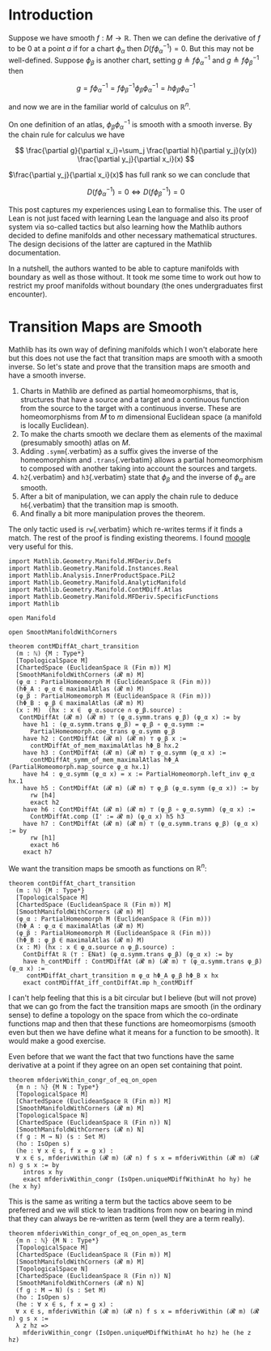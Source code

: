 # Introduction

Suppose we have smooth $f : M \longrightarrow \mathbb{R}$. Then we can
define the derivative of $f$ to be $0$ at a point $a$ if for a chart
$\phi_\alpha$ then $D(f \phi_\alpha^{-1}) = 0$. But this may not be
well-defined. Suppose $\phi_\beta$ is another chart, setting
$g \triangleq f \phi_\alpha^{-1}$ and $g \triangleq f \phi_\beta^{-1}$
then

$$
g=f \phi_\alpha^{-1}=f \phi_\beta^{-1} \phi_\beta \phi_\alpha^{-1}=h \phi_\beta \phi_\alpha^{-1}
$$

and now we are in the familiar world of calculus on $\mathbb{R}^n$.

On one definition of an atlas, $\phi_\beta \phi_\alpha^{-1}$ is smooth
with a smooth inverse. By the chain rule for calculus we have

$$
\frac{\partial g}{\partial x_i}=\sum_j \frac{\partial h}{\partial y_j}(y(x)) \frac{\partial y_j}{\partial x_i}(x)
$$

$\frac{\partial y_j}{\partial x_i}(x)$ has full rank so we can conclude
that

$$
D(f\phi_\alpha^{-1}) = 0 \iff D(f\phi_\beta^{-1}) = 0
$$

This post captures my experiences using Lean to formalise this. The user
of Lean is not just faced with learning Lean the language and also its
proof system via so-called tactics but also learning how the Mathlib
authors decided to define manifolds and other necessary mathematical
structures. The design decisions of the latter are captured in the
Mathlib documentation.

In a nutshell, the authors wanted to be able to capture manifolds with
boundary as well as those without. It took me some time to work out how
to restrict my proof manifolds without boundary (the ones undergraduates
first encounter).

# Transition Maps are Smooth

Mathlib has its own way of defining manifolds which I won\'t elaborate
here but this does not use the fact that transition maps are smooth with
a smooth inverse. So let\'s state and prove that the transition maps are
smooth and have a smooth inverse.

1.  Charts in Mathlib are defined as partial homeomorphisms, that is,
    structures that have a source and a target and a continuous function
    from the source to the target with a continuous inverse. These are
    homeomorphisms from $M$ to $m$ dimensional Euclidean space (a
    manifold is locally Euclidean).
2.  To make the charts smooth we declare them as elements of the maximal
    (presumably smooth) atlas on $M$.
3.  Adding `.symm`{.verbatim} as a suffix gives the inverse of the
    homeomorphism and `.trans`{.verbatim} allows a partial homeomorphism
    to composed with another taking into account the sources and
    targets.
4.  `h2`{.verbatim} and `h3`{.verbatim} state that $\phi_\beta$ and the
    inverse of $\phi_\alpha$ are smooth.
5.  After a bit of manipulation, we can apply the chain rule to deduce
    `h6`{.verbatim} that the transition map is smooth.
6.  And finally a bit more manipulation proves the theorem.

The only tactic used is `rw`{.verbatim} which re-writes terms if it
finds a match. The rest of the proof is finding existing theorems. I
found [moogle](https://www.moogle.ai/) very useful for this.

``` lean4
import Mathlib.Geometry.Manifold.MFDeriv.Defs
import Mathlib.Geometry.Manifold.Instances.Real
import Mathlib.Analysis.InnerProductSpace.PiL2
import Mathlib.Geometry.Manifold.AnalyticManifold
import Mathlib.Geometry.Manifold.ContMDiff.Atlas
import Mathlib.Geometry.Manifold.MFDeriv.SpecificFunctions
import Mathlib

open Manifold

open SmoothManifoldWithCorners

theorem contMDiffAt_chart_transition
  (m : ℕ) {M : Type*}
  [TopologicalSpace M]
  [ChartedSpace (EuclideanSpace ℝ (Fin m)) M]
  [SmoothManifoldWithCorners (𝓡 m) M]
  (φ_α : PartialHomeomorph M (EuclideanSpace ℝ (Fin m)))
  (hΦ_Α : φ_α ∈ maximalAtlas (𝓡 m) M)
  (φ_β : PartialHomeomorph M (EuclideanSpace ℝ (Fin m)))
  (hΦ_Β : φ_β ∈ maximalAtlas (𝓡 m) M)
  (x : M)  (hx : x ∈  φ_α.source ∩ φ_β.source) :
   ContMDiffAt (𝓡 m) (𝓡 m) ⊤ (φ_α.symm.trans φ_β) (φ_α x) := by
    have h1 : (φ_α.symm.trans φ_β) = φ_β ∘ φ_α.symm :=
      PartialHomeomorph.coe_trans φ_α.symm φ_β
    have h2 : ContMDiffAt (𝓡 m) (𝓡 m) ⊤ φ_β x :=
      contMDiffAt_of_mem_maximalAtlas hΦ_Β hx.2
    have h3 : ContMDiffAt (𝓡 m) (𝓡 m) ⊤ φ_α.symm (φ_α x) :=
      contMDiffAt_symm_of_mem_maximalAtlas hΦ_Α (PartialHomeomorph.map_source φ_α hx.1)
    have h4 : φ_α.symm (φ_α x) = x := PartialHomeomorph.left_inv φ_α hx.1
    have h5 : ContMDiffAt (𝓡 m) (𝓡 m) ⊤ φ_β (φ_α.symm (φ_α x)) := by
      rw [h4]
      exact h2
    have h6 : ContMDiffAt (𝓡 m) (𝓡 m) ⊤ (φ_β ∘ φ_α.symm) (φ_α x) :=
      ContMDiffAt.comp (I' := 𝓡 m) (φ_α x) h5 h3
    have h7 : ContMDiffAt (𝓡 m) (𝓡 m) ⊤ (φ_α.symm.trans φ_β) (φ_α x) := by
      rw [h1]
      exact h6
    exact h7
```

We want the transition maps be smooth as functions on $\mathbb{R}^n$:

``` lean4
theorem contDiffAt_chart_transition
  (m : ℕ) {M : Type*}
  [TopologicalSpace M]
  [ChartedSpace (EuclideanSpace ℝ (Fin m)) M]
  [SmoothManifoldWithCorners (𝓡 m) M]
  (φ_α : PartialHomeomorph M (EuclideanSpace ℝ (Fin m)))
  (hΦ_Α : φ_α ∈ maximalAtlas (𝓡 m) M)
  (φ_β : PartialHomeomorph M (EuclideanSpace ℝ (Fin m)))
  (hΦ_Β : φ_β ∈ maximalAtlas (𝓡 m) M)
  (x : M) (hx : x ∈ φ_α.source ∩ φ_β.source) :
    ContDiffAt ℝ (⊤ : ENat) (φ_α.symm.trans φ_β) (φ_α x) := by
    have h_contMDiff : ContMDiffAt (𝓡 m) (𝓡 m) ⊤ (φ_α.symm.trans φ_β) (φ_α x) :=
     contMDiffAt_chart_transition m φ_α hΦ_Α φ_β hΦ_Β x hx
    exact contMDiffAt_iff_contDiffAt.mp h_contMDiff
```

I can\'t help feeling that this is a bit circular but I believe (but
will not prove) that we can go from the fact the transition maps are
smooth (in the ordinary sense) to define a topology on the space from
which the co-ordinate functions map and then that these functions are
homeomorpisms (smooth even but then we have define what it means for a
function to be smooth). It would make a good exercise.

Even before that we want the fact that two functions have the same
derivative at a point if they agree on an open set containing that
point.

``` lean4
theorem mfderivWithin_congr_of_eq_on_open
  {m n : ℕ} {M N : Type*}
  [TopologicalSpace M]
  [ChartedSpace (EuclideanSpace ℝ (Fin m)) M]
  [SmoothManifoldWithCorners (𝓡 m) M]
  [TopologicalSpace N]
  [ChartedSpace (EuclideanSpace ℝ (Fin n)) N]
  [SmoothManifoldWithCorners (𝓡 n) N]
  (f g : M → N) (s : Set M)
  (ho : IsOpen s)
  (he : ∀ x ∈ s, f x = g x) :
  ∀ x ∈ s, mfderivWithin (𝓡 m) (𝓡 n) f s x = mfderivWithin (𝓡 m) (𝓡 n) g s x := by
    intros x hy
    exact mfderivWithin_congr (IsOpen.uniqueMDiffWithinAt ho hy) he (he x hy)
```

This is the same as writing a term but the tactics above seem to be
preferred and we will stick to lean traditions from now on bearing in
mind that they can always be re-written as term (well they are a term
really).

``` lean4
theorem mfderivWithin_congr_of_eq_on_open_as_term
  {m n : ℕ} {M N : Type*}
  [TopologicalSpace M]
  [ChartedSpace (EuclideanSpace ℝ (Fin m)) M]
  [SmoothManifoldWithCorners (𝓡 m) M]
  [TopologicalSpace N]
  [ChartedSpace (EuclideanSpace ℝ (Fin n)) N]
  [SmoothManifoldWithCorners (𝓡 n) N]
  (f g : M → N) (s : Set M)
  (ho : IsOpen s)
  (he : ∀ x ∈ s, f x = g x) :
  ∀ x ∈ s, mfderivWithin (𝓡 m) (𝓡 n) f s x = mfderivWithin (𝓡 m) (𝓡 n) g s x :=
  λ z hz =>
    mfderivWithin_congr (IsOpen.uniqueMDiffWithinAt ho hz) he (he z hz)
```
